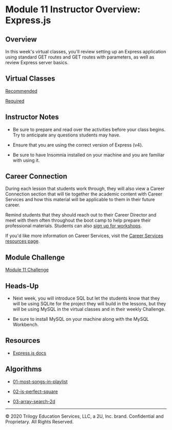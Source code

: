 # Module 11 Instructor Overview: Express.js

## Overview

In this week's virtual classes, you'll review setting up an Express application using standard GET routes and GET routes with parameters, as well as review Express server basics.

## Virtual Classes

[Recommended](./11.1-RECOMMENDED.md)

[Required](./11.2-REQUIRED.md)

## Instructor Notes

* Be sure to prepare and read over the activities before your class begins. Try to anticipate any questions students may have.

* Ensure that you are using the correct version of Express (v4).

* Be sure to have Insomnia installed on your machine and you are familiar with using it. 

## Career Connection

During each lesson that students work through, they will also view a Career Connection section that will tie together the academic content with Career Services and how this material will be applicable to them in their future career.

Remind students that they should reach out to their Career Director and meet with them often throughout the boot camp to help prepare their professional materials. Students can also [sign up for workshops](https://careerservicesonlineevents.splashthat.com/).

If you'd like more information on Career Services, visit the [Career Services resources page](http://bit.ly/CodingCS).

## Module Challenge

[Module 11 Challenge](../../01-Class-Content/11-Express/02-Challenge)

## Heads-Up

* Next week, you will introduce SQL but let the students know that they will be using SQLite for the project they will build in the lessons, but they will be using MySQL in the virtual classes and in their weekly Challenge.

* Be sure to install MySQL on your machine along with the MySQL Workbench.

## Resources

* [Express.js docs](https://expressjs.com/en/api.html)

## Algorithms

* [01-most-songs-in-playlist](../../01-Class-Content/11-Express/03-Algorithms/01-most-songs-in-playlist)

* [02-is-perfect-square](../../01-Class-Content/11-Express/03-Algorithms/02-is-perfect-square)

* [03-array-search-2d](../../01-Class-Content/11-Express/03-Algorithms/03-array-search-2d)

---
© 2020 Trilogy Education Services, LLC, a 2U, Inc. brand.  Confidential and Proprietary.  All Rights Reserved.